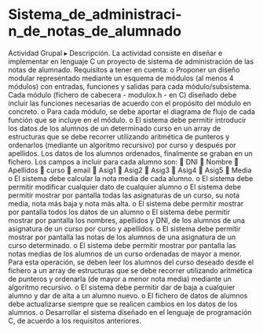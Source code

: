 # Sistema_de_administraci-n_de_notas_de_alumnado
Actividad Grupal
▸	Descripción. La actividad consiste en diseñar e implementar en lenguaje C un proyecto de sistema de administración de las notas de alumnado.  Requisitos a tener en cuenta:
o	Proponer un diseño modular representado mediante un esquema de módulos (al menos 4 módulos) con entradas, funciones y salidas para cada módulo/subsistema. Cada módulo (fichero de cabecera - modulox.h - en C) diseñado debe incluir las funciones necesarias de acuerdo con el propósito del módulo en concreto. 
o	Para cada módulo, se debe aportar el diagrama de flujo de cada función que se incluye en el módulo.
o	El sistema debe permitir introducir los datos de los alumnos de un determinado curso en un array de estructuras que se debe recorrer utilizando aritmética de punteros y ordenarlos (mediante un algoritmo recursivo) por curso y después por apellidos. Los datos de los alumnos ordenados, finalmente se graban en un fichero.  Los campos a incluir para cada alumno son:
	DNI
	Nombre
	Apellidos
	curso
	email
	Asig1
	Asig2
	Asig3
	Asig4
	Asig5
	Media
o	El sistema debe calcular la nota media de cada alumno.
o	El sistema debe permitir modificar cualquier dato de cualquier alumno
o	El sistema debe permitir mostrar por pantalla todas las asignaturas de un curso, su nota media, nota más baja y nota más alta.
o	El sistema debe permitir mostrar por pantalla todos los datos de un alumno
o	El sistema debe permitir mostrar por pantalla los nombres, apellidos y DNI, de los alumnos de una asignatura de un curso por curso y apellidos. 
o	El sistema debe permitir mostrar por pantalla las notas de los alumnos de una asignatura de un curso determinado. 
o	El sistema debe permitir mostrar por pantalla las notas medias de los alumnos de un curso ordenadas de mayor a menor. Para esta operación, se deben leer los alumnos del curso deseado desde el fichero a un array de estructuras que se debe recorrer utilizando aritmética de punteros y ordenarla (de mayor a menor nota media) mediante un algoritmo recursivo.
o	El sistema debe permitir dar de baja a cualquier alumno y dar de alta a un alumno nuevo.
o	El fichero de datos de alumnos debe actualizarse siempre que se realicen cambios en los datos de los alumnos. 
o	Desarrollar el sistema diseñado en el lenguaje de programación C, de acuerdo a los requisitos anteriores.
